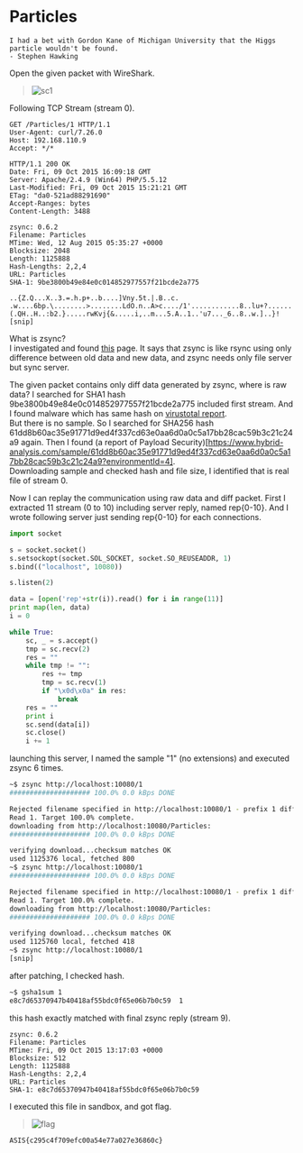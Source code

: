 # Particles
```
I had a bet with Gordon Kane of Michigan University that the Higgs particle wouldn't be found.
- Stephen Hawking
```


Open the given packet with WireShark.

>![sc1](https://gist.githubusercontent.com/icchyr/e28c20d2bfaa9563c89a/raw/33601ca4bf856bf3f17180e4f185f0f1de547dd3/sc_wireshark.png)

Following TCP Stream (stream 0).
```
GET /Particles/1 HTTP/1.1
User-Agent: curl/7.26.0
Host: 192.168.110.9
Accept: */*

HTTP/1.1 200 OK
Date: Fri, 09 Oct 2015 16:09:18 GMT
Server: Apache/2.4.9 (Win64) PHP/5.5.12
Last-Modified: Fri, 09 Oct 2015 15:21:21 GMT
ETag: "da0-521ad88291690"
Accept-Ranges: bytes
Content-Length: 3488

zsync: 0.6.2
Filename: Particles
MTime: Wed, 12 Aug 2015 05:35:27 +0000
Blocksize: 2048
Length: 1125888
Hash-Lengths: 2,2,4
URL: Particles
SHA-1: 9be3800b49e84e0c014852977557f21bcde2a775

..{Z.Q...X..3.=.h.p+..b....]Vny.5t.|.B..c.
.w....6bp.\........>........LdO.n..A>c..../1'............8..lu+?......(.QH..H..:b2.}.....rwKvj{&.....i,..m...5.A..1..'u7..._6..8..w.]..}!
[snip]
```

What is zsync?  
I investigated and found [this](http://zsync.moria.org.uk) page. It says that zsync is like rsync using only difference between old data and new data, and zsync needs only file server but sync server.  

The given packet contains only diff data generated by zsync, where is raw data? I searched for SHA1 hash 9be3800b49e84e0c014852977557f21bcde2a775 included first stream. And I found malware which has same hash on [virustotal report](https://www.virustotal.com/en/file/61dd8b60ac35e91771d9ed4f337cd63e0aa6d0a0c5a17bb28cac59b3c21c24a9/analysis/).  
But there is no sample. So I searched for SHA256 hash 61dd8b60ac35e91771d9ed4f337cd63e0aa6d0a0c5a17bb28cac59b3c21c24a9 again.
Then I found (a report of Payload Security)[https://www.hybrid-analysis.com/sample/61dd8b60ac35e91771d9ed4f337cd63e0aa6d0a0c5a17bb28cac59b3c21c24a9?environmentId=4].  
Downloading sample and checked hash and file size, I identified that is real file of stream 0.


Now I can replay the communication using raw data and diff packet.  First I extracted 11 stream (0 to 10) including server reply, named rep{0-10}.
And I wrote following server just sending rep{0-10} for each connections.
```python
import socket

s = socket.socket()
s.setsockopt(socket.SOL_SOCKET, socket.SO_REUSEADDR, 1)
s.bind(("localhost", 10080))

s.listen(2)

data = [open('rep'+str(i)).read() for i in range(11)]
print map(len, data)
i = 0

while True:
    sc, _ = s.accept()
    tmp = sc.recv(2)
    res = ""
    while tmp != "":
        res += tmp
        tmp = sc.recv(1)
        if "\x0d\x0a" in res:
            break
    res = ""
    print i
    sc.send(data[i])
    sc.close()
    i += 1
```
launching this server, I named the sample "1" (no extensions) and executed zsync 6 times.
```bash
~$ zsync http://localhost:10080/1
#################### 100.0% 0.0 kBps DONE

Rejected filename specified in http://localhost:10080/1 - prefix 1 differed from filename Particles.
Read 1. Target 100.0% complete.
downloading from http://localhost:10080/Particles:
#################### 100.0% 0.0 kBps DONE

verifying download...checksum matches OK
used 1125376 local, fetched 800
~$ zsync http://localhost:10080/1
#################### 100.0% 0.0 kBps DONE

Rejected filename specified in http://localhost:10080/1 - prefix 1 differed from filename Particles.
Read 1. Target 100.0% complete.
downloading from http://localhost:10080/Particles:
#################### 100.0% 0.0 kBps DONE

verifying download...checksum matches OK
used 1125760 local, fetched 418
~$ zsync http://localhost:10080/1
[snip]
```

after patching, I checked hash.
```bash
~$ gsha1sum 1
e8c7d65370947b40418af55bdc0f65e06b7b0c59  1
```
this hash exactly matched with final zsync reply (stream 9).
```
zsync: 0.6.2
Filename: Particles
MTime: Fri, 09 Oct 2015 13:17:03 +0000
Blocksize: 512
Length: 1125888
Hash-Lengths: 2,2,4
URL: Particles
SHA-1: e8c7d65370947b40418af55bdc0f65e06b7b0c59
```

I executed this file in sandbox, and got flag.

>![flag](https://gist.githubusercontent.com/icchyr/e28c20d2bfaa9563c89a/raw/33601ca4bf856bf3f17180e4f185f0f1de547dd3/sc.png)

```
ASIS{c295c4f709efc00a54e77a027e36860c}
```